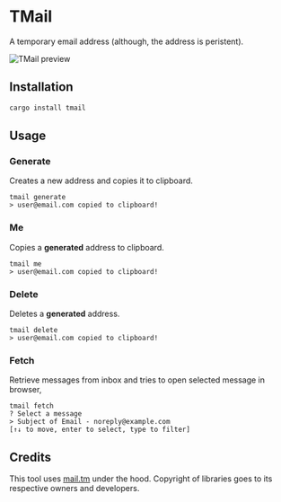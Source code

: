# TMail
A temporary email address (although, the address is peristent).

![TMail preview](https://github.com/user-attachments/assets/61d9e1e0-a9cd-4c71-80fd-eb758f838c65)

## Installation
```bash
cargo install tmail
```

## Usage
### Generate
Creates a new address and copies it to clipboard.
```
tmail generate
> user@email.com copied to clipboard!
```

### Me
Copies a **generated** address to clipboard.
```
tmail me
> user@email.com copied to clipboard!
```

### Delete
Deletes a **generated** address.
```
tmail delete
> user@email.com copied to clipboard!
```

### Fetch
Retrieve messages from inbox and tries to open selected message in browser,
```
tmail fetch
? Select a message
> Subject of Email - noreply@example.com
[↑↓ to move, enter to select, type to filter]
```

## Credits
This tool uses [mail.tm](https://mail.tm/) under the hood.
Copyright of libraries goes to its respective owners and developers.
